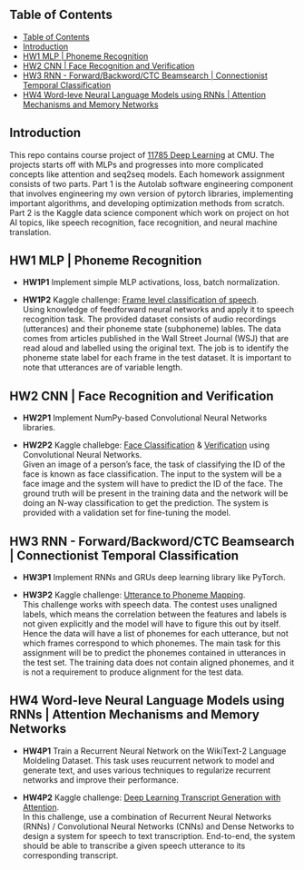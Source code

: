 ## Table of Contents
- [Table of Contents](#table-of-contents)
- [Introduction](#introduction)
- [HW1 MLP | Phoneme Recognition](#hw1-mlp--phoneme-recognition)
- [HW2 CNN | Face Recognition and Verification](#hw2-cnn--face-recognition-and-verification)
- [HW3 RNN - Forward/Backword/CTC Beamsearch | Connectionist Temporal Classification](#hw3-rnn---forwardbackwordctc-beamsearch--connectionist-temporal-classification)
- [HW4 Word-leve Neural Language Models using RNNs | Attention Mechanisms and Memory Networks](#hw4-word-leve-neural-language-models-using-rnns--attention-mechanisms-and-memory-networks)

## Introduction
This repo contains course project of [11785 Deep Learning](http://deeplearning.cs.cmu.edu) at CMU. The projects starts off with MLPs and progresses into more complicated concepts like attention and seq2seq models. Each homework assignment consists of two parts. 
Part 1 is the Autolab software engineering component that involves engineering my own version of pytorch libraries, implementing important algorithms, and developing optimization methods from scratch. 
Part 2 is the Kaggle data science component which work on project on hot AI topics, like speech recognition, face recognition, and neural machine translation.


## HW1 MLP | Phoneme Recognition

- <b>HW1P1</b>
Implement simple MLP activations, loss, batch normalization. 

- <b>HW1P2</b>
Kaggle challenge: [Frame level classification of speech](https://www.kaggle.com/c/11-785-s20-hw1p2). <br>Using knowledge of feedforward neural networks and apply it to speech recognition task. The provided dataset consists of audio recordings (utterances) and their phoneme state (subphoneme) lables. The data comes from articles published in the Wall Street Journal (WSJ) that are read aloud and labelled using the original text.
The job is to identify the phoneme state label for each frame in the test dataset. It is important to note that utterances are of variable length.

## HW2 CNN | Face Recognition and Verification
- <b>HW2P1</b>
Implement NumPy-based Convolutional Neural Networks libraries.

- <b>HW2P2</b>
Kaggle challebge: [Face Classification](https://www.kaggle.com/c/11-785-s20-hw2p2-classification) & [Verification](https://www.kaggle.com/c/11-785-s20-hw2p2-verification) using Convolutional Neural Networks.<br>Given an image of a person’s face, the task of classifying the ID of the face is known as face classification. The input to the system will be a face image and the system will have to predict the ID of the face. The ground truth will be present in the training data and the network will be doing an
N-way classification to get the prediction. The system is provided with a validation set for fine-tuning the model.
## HW3 RNN - Forward/Backword/CTC Beamsearch | Connectionist Temporal Classification
- <b>HW3P1</b>
Implement RNNs and GRUs deep learning library like PyTorch.

- <b>HW3P2</b>
Kaggle challenge: [Utterance to Phoneme Mapping](https://www.kaggle.com/c/11-785-s20-hw3p2).<br>This challenge works with speech data. The contest uses unaligned labels, which means the correlation between the features and labels is not given explicitly and the model will have to figure this out by itself. Hence the data will have a list of phonemes for each utterance, but not which frames correspond to which phonemes.
The main task for this assignment will be to predict the phonemes contained in utterances in the test set. The training data does not contain aligned phonemes, and it is not a requirement to produce alignment for the test data.

## HW4 Word-leve Neural Language Models using RNNs | Attention Mechanisms and Memory Networks
- <b>HW4P1</b>
Train a Recurrent Neural Network on the WikiText-2 Language Moldeling Dataset. This task uses reucurrent network to model and generate text, and uses various techniques to regularize recurrent networks and improve their performance.

- <b>HW4P2</b>
Kaggle challenge: [Deep Learning Transcript Generation with Attention](https://www.kaggle.com/c/11-785-s20-hw4p2). <br> In this challenge, use a combination of Recurrent Neural Networks (RNNs) / Convolutional Neural Networks (CNNs) and Dense Networks to design a system for speech to text transcription. End-to-end, the system should be able to transcribe a given speech utterance to its corresponding transcript.
